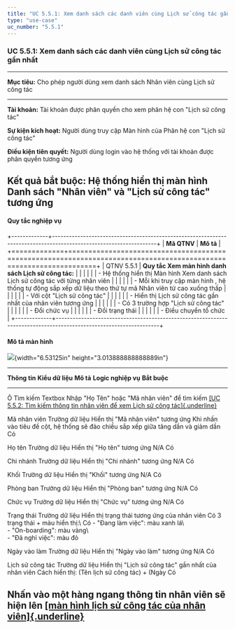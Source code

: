 ```yaml
---
title: "UC 5.5.1: Xem danh sách các danh viên cùng Lịch sử công tác gần nhất"
type: "use-case"
uc_number: "5.5.1"
---
```


### UC 5.5.1: Xem danh sách các danh viên cùng Lịch sử công tác gần nhất

  --------------------------------------------------------------------------------------------------------------
  **Mục tiêu:**               Cho phép người dùng xem danh sách Nhân viên cùng Lịch sử công tác
  --------------------------- ----------------------------------------------------------------------------------
  **Tài khoản:**              Tài khoản được phân quyền cho xem phân hệ con "Lịch sử công tác"

  **Sự kiện kích hoạt:**      Người dùng truy cập Màn hình của Phân hệ con "Lịch sử công tác"

  **Điều kiện tiên quyết:**   Người dùng login vào hệ thống với tài khoản được phân quyền tương ứng

  **Kết quả bắt buộc:**       Hệ thống hiển thị màn hình Danh sách "Nhân viên" và "Lịch sử công tác" tương ứng
  --------------------------------------------------------------------------------------------------------------

#### Quy tắc nghiệp vụ

+-------------+-------------------------------------------------------------------------------------------------------------------+
| **Mã QTNV** | **Mô tả**                                                                                                         |
+=============+===================================================================================================================+
| QTNV 5.5.1  | **Quy tắc Xem màn hình danh sách Lịch sử công tác:**                                                              |
|             |                                                                                                                   |
|             | -   Hệ thống hiển thị Màn hình Xem danh sách Lịch sử công tác với từng nhân viên                                  |
|             |                                                                                                                   |
|             |     -   Mỗi khi truy cập màn hình , hệ thống tự động sắp xếp dữ liệu theo thứ tự mã Nhân viên từ cao xuống thấp   |
|             |                                                                                                                   |
|             |     -   Với cột "Lịch sử công tác"                                                                                |
|             |                                                                                                                   |
|             |         -   Hiển thị Lịch sử công tác gần nhất của nhân viên tương ứng                                            |
|             |                                                                                                                   |
|             |         -   Có 3 trường hợp "Lịch sử công tác"                                                                    |
|             |                                                                                                                   |
|             |             -   Đổi chức vụ                                                                                       |
|             |                                                                                                                   |
|             |             -   Đổi trạng thái                                                                                    |
|             |                                                                                                                   |
|             |             -   Điều chuyển tổ chức                                                                               |
+-------------+-------------------------------------------------------------------------------------------------------------------+

#### Mô tả màn hình

![](media/image126.png){width="6.53125in" height="3.013888888888889in"}

  ----------------------------------------------------------------------------------------------------------------------------------------------------------------------------------------------------------------------------------------------------------------------------------------------------------------------------------------------------------------------------------------------------------------------------------------
  **Thông tin**                                                                                                                                                                                    **Kiểu dữ liệu**   **Mô tả**                                            **Logic nghiệp vụ**                                                                                                                              **Bắt buộc**
  ------------------------------------------------------------------------------------------------------------------------------------------------------------------------------------------------ ------------------ ---------------------------------------------------- ------------------------------------------------------------------------------------------------------------------------------------------------ --------------
  Ô Tìm kiếm                                                                                                                                                                                       Textbox            Nhập "Họ Tên" hoặc "Mã nhân viên" để tìm kiếm        [[UC 5.5.2: Tìm kiếm thông tin nhân viên để xem Lịch sử công tác]{.underline}](#uc-5.5.2-tìm-kiếm-thông-tin-nhân-viên-để-xem-lịch-sử-công-tác)   

  Mã nhân viên                                                                                                                                                                                     Trường dữ liệu     Hiển thị "Mã nhân viên" tương ứng                    Khi nhấn vào tiêu đề cột, hệ thống sẽ đảo chiều sắp xếp giữa tăng dần và giảm dần                                                                Có

  Họ tên                                                                                                                                                                                           Trường dữ liệu     Hiển thị "Họ tên" tương ứng                          N/A                                                                                                                                              Có

  Chi nhánh                                                                                                                                                                                        Trường dữ liệu     Hiển thị "Chi nhánh" tương ứng                       N/A                                                                                                                                              Có

  Khối                                                                                                                                                                                             Trường dữ liệu     Hiển thị "Khối" tương ứng                            N/A                                                                                                                                              Có

  Phòng ban                                                                                                                                                                                        Trường dữ liệu     Hiển thị "Phòng ban" tương ứng                       N/A                                                                                                                                              Có

  Chức vụ                                                                                                                                                                                          Trường dữ liệu     Hiển thị "Chức vụ" tương ứng                         N/A                                                                                                                                              Có

  Trạng thái                                                                                                                                                                                       Trường dữ liệu     Hiển thị trạng thái tương ứng của nhân viên          Có 3 trạng thái + màu hiển thị:\                                                                                                                 Có
                                                                                                                                                                                                                                                                           - "Đang làm việc": màu xanh lá\                                                                                                                  
                                                                                                                                                                                                                                                                           - "On-boarding": màu vàng\                                                                                                                       
                                                                                                                                                                                                                                                                           - "Đã nghỉ việc": màu đỏ                                                                                                                         

  Ngày vào làm                                                                                                                                                                                     Trường dữ liệu     Hiển thị "Ngày vào làm" tương ứng                    N/A                                                                                                                                              Có

  Lịch sử công tác                                                                                                                                                                                 Trường dữ liệu     Hiển thị "Lịch sử công tác" gần nhất của nhân viên   Cách hiển thị: (Tên lịch sử công tác) + (Ngày                                                                                                    Có

  Nhấn vào một hàng ngang thông tin nhân viên sẽ hiện lên [[màn hình lịch sử công tác của nhân viên]{.underline}](#uc-5.5.3-xem-lịch-sử-công-tác-của-một-nhân-viên-tất-cả-các-sự-kiện-liên-quan)                                                                                                                                                                                                                            
  ----------------------------------------------------------------------------------------------------------------------------------------------------------------------------------------------------------------------------------------------------------------------------------------------------------------------------------------------------------------------------------------------------------------------------------------
